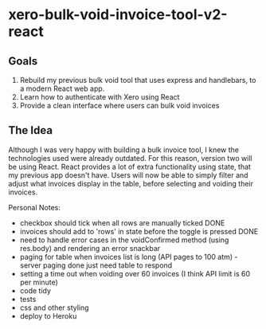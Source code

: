 # xero-bulk-void-invoice-tool-v2-react

## Goals

1. Rebuild my previous bulk void tool that uses express and handlebars, to a modern React web app. 
2. Learn how to authenticate with Xero using React 
3. Provide a clean interface where users can bulk void invoices

## The Idea

Although I was very happy with building a bulk invoice tool, I knew the technologies used were already outdated. For this 
reason, version two will be using React. React provides a lot of extra functionality using state, that my previous
 app doesn't have. Users will now be able to simply filter and adjust what invoices display in the table, before selecting 
 and voiding their invoices.

Personal Notes: 
- checkbox should tick when all rows are manually ticked  DONE
- invoices should add to 'rows' in state before the toggle is pressed DONE
- need to handle error cases in the voidConfirmed method (using res.body) and rendering an error snackbar
- paging for table when invoices list is long (API pages to 100 atm) - server paging done just need table to respond
- setting a time out when voiding over 60 invoices (I think API limit is 60 per minute)
- code tidy 
- tests
- css and other styling
- deploy to Heroku
